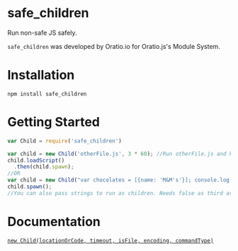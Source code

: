 # safe_children
Run non-safe JS safely.

`safe_children` was developed by Oratio.io for Oratio.js's Module System.

# Installation

`npm install safe_children`

# Getting Started

``` javascript
var Child = require('safe_children')

var child = new Child('otherFile.js', 3 * 60); //Run otherFile.js and kill it after 3 minutes
child.loadScript()
  .then(child.spawn);
//OR
var child = new Child("var chocolates = [{name: 'M&M's'}]; console.log(chocolates.count)", 3 * 60, false);
child.spawn();
//You can also pass strings to run as children. Needs false as third argument.
```

# Documentation

[`new Child(locationOrCode, timeout, isFile, encoding, commandType)`](https://github.com/oratio-io/safe_children/blob/master/src/spawner.js#L8)
